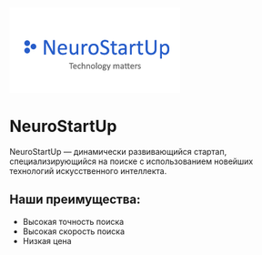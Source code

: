 ![Alt text](image.png)

# NeuroStartUp

NeuroStartUp — динамически развивающийся стартап, специализирующийся на поиске с использованием новейших технологий искусственного интеллекта. 

## Наши преимущества:
- Высокая точность поиска
- Высокая скорость поиска
- Низкая цена